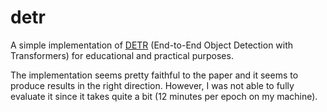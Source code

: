 # detr
A simple implementation of [DETR](https://arxiv.org/abs/2005.12872) (End-to-End Object Detection with Transformers) for educational and practical purposes.

The implementation seems pretty faithful to the paper and it seems to produce results in the right direction. However, I was not able to fully evaluate it since it takes quite a bit (12 minutes per epoch on my machine).
